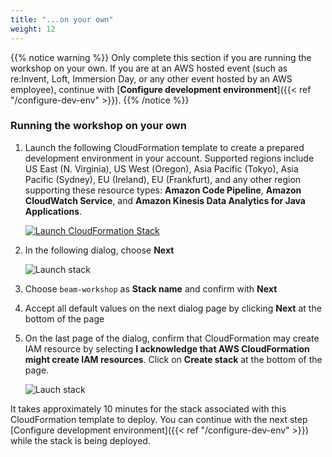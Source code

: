 ```yaml
---
title: "...on your own"
weight: 12
---
```


{{% notice warning %}}
Only complete this section if you are running the workshop on your own. If you are at an AWS hosted event (such as re:Invent,
Loft, Immersion Day, or any other event hosted by an AWS employee), continue with [**Configure development environment**]({{< ref "/configure-dev-env" >}}).
{{% /notice %}}

### Running the workshop on your own

1. Launch the following CloudFormation template to create a prepared development environment in your account. Supported regions include US East (N. Virginia), US West (Oregon), Asia Pacific (Tokyo), Asia Pacific (Sydney), EU (Ireland), EU (Frankfurt), and any other region supporting these resource types: **Amazon Code Pipeline**, **Amazon CloudWatch Service**, and **Amazon Kinesis Data Analytics for Java Applications**.

   [![Launch CloudFormation Stack](/images/beam-on-kda/cloudformation-launch-stack.png)](https://console.aws.amazon.com/cloudformation/home#/stacks/new?stackName=beam-workshop&templateURL=https://shausma-public.s3-eu-west-1.amazonaws.com/public/cfn-templates/streaming-analytics-workshop/streaming-analytics-workshop-beam.template.json)

1. In the following dialog, choose **Next**

   ![Launch stack](/images/beam-on-kda/cfn-1-create-stack.png)

1. Choose `beam-workshop` as **Stack name** and confirm with **Next**

1. Accept all default values on the next dialog page by clicking **Next** at the bottom of the page

1. On the last page of the dialog, confirm that CloudFormation may create IAM resource by selecting **I acknowledge that AWS CloudFormation might create IAM resources**. Click on **Create stack** at the bottom of the page.

   ![Lauch stack](/images/beam-on-kda/cfn-4-confirm-capabilities.png)

It takes approximately 10 minutes for the stack associated with this CloudFormation template to deploy. You can continue with the next step [Configure development environment]({{< ref "/configure-dev-env" >}}) while the stack is being deployed.

